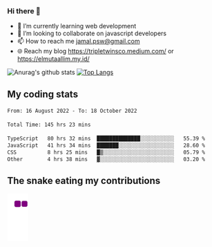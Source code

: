### Hi there 👋

<!--
**padepokanpenguin/padepokanpenguin** is a ✨ _special_ ✨ repository because its `README.md` (this file) appears on your GitHub profile.
-->

- 🌱 I’m currently learning  web development
- 👯 I’m looking to collaborate on javascript developers
- 📫 How to reach me jamal.psw@gmail.com
- 🌐 Reach my blog https://tripletwinsco.medium.com/ or https://elmutaallim.my.id/

![Anurag's github stats](https://github-readme-stats.vercel.app/api?username=padepokanpenguin&count_private=true&disable_animations=false&show_icons=true&theme=default)
[![Top Langs](https://github-readme-stats.vercel.app/api/top-langs/?username=padepokanpenguin&theme=default&layout=compact)](https://github.com/padepokanpenguin)

## My coding stats

<!--START_SECTION:waka-->

```text
From: 16 August 2022 - To: 18 October 2022

Total Time: 145 hrs 23 mins

TypeScript   80 hrs 32 mins  ██████████████░░░░░░░░░░░   55.39 %
JavaScript   41 hrs 34 mins  ███████░░░░░░░░░░░░░░░░░░   28.60 %
CSS          8 hrs 25 mins   █▒░░░░░░░░░░░░░░░░░░░░░░░   05.79 %
Other        4 hrs 38 mins   ▓░░░░░░░░░░░░░░░░░░░░░░░░   03.20 %
```

<!--END_SECTION:waka-->


## The snake eating my contributions
![snake gif](https://github.com/padepokanpenguin/padepokanpenguin/blob/output/github-contribution-grid-snake.gif)
